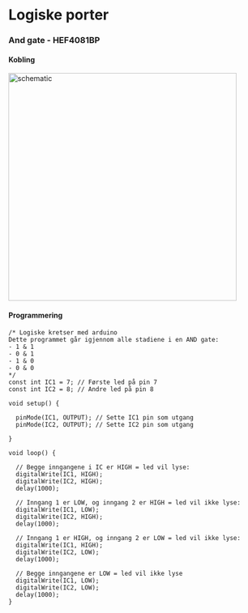 # Logiske porter


### And gate - HEF4081BP
#### Kobling
<img width="450" alt="schematic" src="https://cloud.githubusercontent.com/assets/18582452/24607457/2ad97b4e-1872-11e7-9ce6-e2d1bef17a60.jpg">

#### Programmering

```arduino
/* Logiske kretser med arduino
Dette programmet går igjennom alle stadiene i en AND gate:
- 1 & 1
- 0 & 1
- 1 & 0
- 0 & 0
*/
const int IC1 = 7; // Første led på pin 7
const int IC2 = 8; // Andre led på pin 8

void setup() {
  
  pinMode(IC1, OUTPUT); // Sette IC1 pin som utgang
  pinMode(IC2, OUTPUT); // Sette IC2 pin som utgang

}

void loop() {
  
  // Begge inngangene i IC er HIGH = led vil lyse:
  digitalWrite(IC1, HIGH);
  digitalWrite(IC2, HIGH);
  delay(1000);

  // Inngang 1 er LOW, og inngang 2 er HIGH = led vil ikke lyse:
  digitalWrite(IC1, LOW);
  digitalWrite(IC2, HIGH);
  delay(1000);
 
  // Inngang 1 er HIGH, og inngang 2 er LOW = led vil ikke lyse:
  digitalWrite(IC1, HIGH);
  digitalWrite(IC2, LOW);
  delay(1000);

  // Begge inngangene er LOW = led vil ikke lyse
  digitalWrite(IC1, LOW);
  digitalWrite(IC2, LOW);
  delay(1000);
}
```
